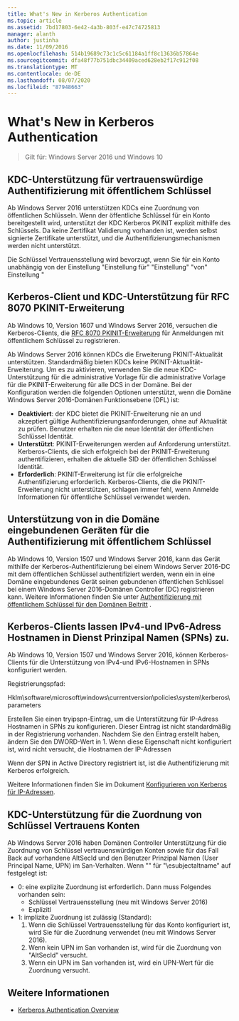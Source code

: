 ```yaml
---
title: What's New in Kerberos Authentication
ms.topic: article
ms.assetid: 7bd17803-6e42-4a3b-803f-e47c74725813
manager: alanth
author: justinha
ms.date: 11/09/2016
ms.openlocfilehash: 514b19689c73c1c5c61184a1ff8c13636b57864e
ms.sourcegitcommit: dfa48f77b751dbc34409aced628eb2f17c912f08
ms.translationtype: MT
ms.contentlocale: de-DE
ms.lasthandoff: 08/07/2020
ms.locfileid: "87948663"
---
```

# <a name="whats-new-in-kerberos-authentication"></a>What's New in Kerberos Authentication

>Gilt für: Windows Server 2016 und Windows 10

## <a name="kdc-support-for-public-key-trust-based-client-authentication"></a>KDC-Unterstützung für vertrauenswürdige Authentifizierung mit öffentlichem Schlüssel

Ab Windows Server 2016 unterstützen KDCs eine Zuordnung von öffentlichen Schlüsseln.
Wenn der öffentliche Schlüssel für ein Konto bereitgestellt wird, unterstützt der KDC Kerberos PKINIT explizit mithilfe des Schlüssels.
Da keine Zertifikat Validierung vorhanden ist, werden selbst signierte Zertifikate unterstützt, und die Authentifizierungsmechanismen werden nicht unterstützt.

Die Schlüssel Vertrauensstellung wird bevorzugt, wenn Sie für ein Konto unabhängig von der Einstellung "Einstellung für" "Einstellung" "von" Einstellung "

## <a name="kerberos-client-and-kdc-support-for-rfc-8070-pkinit-freshness-extension"></a>Kerberos-Client und KDC-Unterstützung für RFC 8070 PKINIT-Erweiterung

Ab Windows 10, Version 1607 und Windows Server 2016, versuchen die Kerberos-Clients, die [RFC 8070 PKINIT-Erweiterung](https://datatracker.ietf.org/doc/draft-ietf-kitten-pkinit-freshness/) für Anmeldungen mit öffentlichem Schlüssel zu registrieren.

Ab Windows Server 2016 können KDCs die Erweiterung PKINIT-Aktualität unterstützen.
Standardmäßig bieten KDCs keine PKINIT-Aktualität-Erweiterung. Um es zu aktivieren, verwenden Sie die neue KDC-Unterstützung für die administrative Vorlage für die administrative Vorlage für die PKINIT-Erweiterung für alle DCS in der Domäne.
Bei der Konfiguration werden die folgenden Optionen unterstützt, wenn die Domäne Windows Server 2016-Domänen Funktionsebene (DFL) ist:

- **Deaktiviert**: der KDC bietet die PKINIT-Erweiterung nie an und akzeptiert gültige Authentifizierungsanforderungen, ohne auf Aktualität zu prüfen. Benutzer erhalten nie die neue Identität der öffentlichen Schlüssel Identität.
- **Unterstützt**: PKINIT-Erweiterungen werden auf Anforderung unterstützt. Kerberos-Clients, die sich erfolgreich bei der PKINIT-Erweiterung authentifizieren, erhalten die aktuelle SID der öffentlichen Schlüssel Identität.
- **Erforderlich**: PKINIT-Erweiterung ist für die erfolgreiche Authentifizierung erforderlich. Kerberos-Clients, die die PKINIT-Erweiterung nicht unterstützen, schlagen immer fehl, wenn Anmelde Informationen für öffentliche Schlüssel verwendet werden.

## <a name="domain-joined-device-support-for-authentication-using-public-key"></a>Unterstützung von in die Domäne eingebundenen Geräten für die Authentifizierung mit öffentlichem Schlüssel

Ab Windows 10, Version 1507 und Windows Server 2016, kann das Gerät mithilfe der Kerberos-Authentifizierung bei einem Windows Server 2016-DC mit dem öffentlichen Schlüssel authentifiziert werden, wenn ein in eine Domäne eingebundenes Gerät seinen gebundenen öffentlichen Schlüssel bei einem Windows Server 2016-Domänen Controller (DC) registrieren kann. Weitere Informationen finden Sie unter [Authentifizierung mit öffentlichem Schlüssel für den Domänen Beitritt](Domain-joined-Device-Public-Key-Authentication.md) .

## <a name="kerberos-clients-allow-ipv4-and-ipv6-address-hostnames-in-service-principal-names-spns"></a>Kerberos-Clients lassen IPv4-und IPv6-Adress Hostnamen in Dienst Prinzipal Namen (SPNs) zu.

Ab Windows 10, Version 1507 und Windows Server 2016, können Kerberos-Clients für die Unterstützung von IPv4-und IPv6-Hostnamen in SPNs konfiguriert werden.

Registrierungspfad:

Hklm\software\microsoft\windows\currentversion\policies\system\kerberos\parameters

Erstellen Sie einen tryipspn-Eintrag, um die Unterstützung für IP-Adress Hostnamen in SPNs zu konfigurieren.
Dieser Eintrag ist nicht standardmäßig in der Registrierung vorhanden.
Nachdem Sie den Eintrag erstellt haben, ändern Sie den DWORD-Wert in 1.
Wenn diese Eigenschaft nicht konfiguriert ist, wird nicht versucht, die Hostnamen der IP-Adressen

Wenn der SPN in Active Directory registriert ist, ist die Authentifizierung mit Kerberos erfolgreich.

Weitere Informationen finden Sie im Dokument [Konfigurieren von Kerberos für IP-Adressen](configuring-kerberos-over-ip.md).

## <a name="kdc-support-for-key-trust-account-mapping"></a>KDC-Unterstützung für die Zuordnung von Schlüssel Vertrauens Konten

Ab Windows Server 2016 haben Domänen Controller Unterstützung für die Zuordnung von Schlüssel vertrauenswürdigen Konten sowie für das Fall Back auf vorhandene AltSecId und den Benutzer Prinzipal Namen (User Principal Name, UPN) im San-Verhalten. Wenn "" für "\esubjectaltname" auf festgelegt ist:

- 0: eine explizite Zuordnung ist erforderlich. Dann muss Folgendes vorhanden sein:
    - Schlüssel Vertrauensstellung (neu mit Windows Server 2016)
    - Explizitl
- 1: implizite Zuordnung ist zulässig (Standard):
    1. Wenn die Schlüssel Vertrauensstellung für das Konto konfiguriert ist, wird Sie für die Zuordnung verwendet (neu mit Windows Server 2016).
    2. Wenn kein UPN im San vorhanden ist, wird für die Zuordnung von "AltSecId" versucht.
    3. Wenn ein UPN im San vorhanden ist, wird ein UPN-Wert für die Zuordnung versucht.

## <a name="see-also"></a>Weitere Informationen

- [Kerberos Authentication Overview](kerberos-authentication-overview.md)
